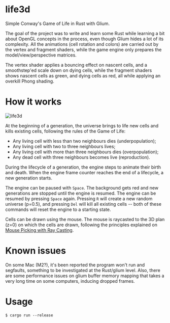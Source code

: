 # life3d

Simple Conway's Game of Life in Rust with Glium.

The goal of the project was to write and learn some Rust while learning a bit about OpenGL concepts in the process, even though Glium hides a lot of its complexity. All the animations (cell rotation and colors) are carried out by the vertex and fragment shaders, while the game engine only prepares the model/view/perspective matrices.

The vertex shader applies a bouncing effect on nascent cells, and a smoothstep'ed scale down on dying cells, while the fragment shaders shows nascent cells as green, and dying cells as red, all while applying an overkill Phong shading. 

# How it works

![life3d](./resources/life3d.gif)

At the beginning of a generation, the universe brings to life new cells and kills existing cells, following the rules of the Game of Life:
* Any living cell with less than two neighbours dies (underpopulation);
* Any living cell with two to three neighbours lives;
* Any living cell with more than three neighbours dies (overpopulation);
* Any dead cell with three neighbours becomes live (reproduction).

During the lifecycle of a generation, the engine steps to animate their birth and death. When the engine frame counter reaches the end of a lifecycle, a new generation starts.

The engine can be paused with `Space`. The background gets red and new generations are stopped until the engine is resumed. The engine can be resumed by pressing `Space` again. Pressing `R` will create a new random universe (p=0.5), and pressing `Del` will kill all existing cells -- both of these commands will reset the engine to a starting state.

Cells can be drawn using the mouse. The mouse is raycasted to the 3D plan (z=0) on which the cells are drawn, following the principles explained on [Mouse Picking with Ray Casting](https://antongerdelan.net/opengl/raycasting.html).

# Known issues

On some Mac (M2?), it's been reported the program won't run and segfaults, something to be investigated at the Rust/glium level. Also, there are some performance issues on glium buffer memory mapping that takes a very long time on some computers, inducing dropped frames.

# Usage

`$ cargo run --release`